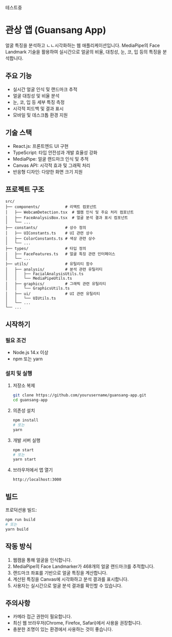 테스트중

# 관상 앱 (Guansang App)

얼굴 특징을 분석하고 ㄴㄴ시각화하는 웹 애플리케이션입니다. MediaPipe의 Face Landmark 기술을 활용하여 실시간으로 얼굴의 비율, 대칭성, 눈, 코, 입 등의 특징을 분석합니다.

## 주요 기능

- 실시간 얼굴 인식 및 랜드마크 추적
- 얼굴 대칭성 및 비율 분석
- 눈, 코, 입 등 세부 특징 측정
- 시각적 피드백 및 결과 표시
- 모바일 및 데스크톱 환경 지원

## 기술 스택

- React.js: 프론트엔드 UI 구현
- TypeScript: 타입 안전성과 개발 효율성 강화
- MediaPipe: 얼굴 랜드마크 인식 및 추적
- Canvas API: 시각적 효과 및 그래픽 처리
- 반응형 디자인: 다양한 화면 크기 지원

## 프로젝트 구조

```
src/
├── components/           # 리액트 컴포넌트
│   ├── WebcamDetection.tsx  # 웹캠 인식 및 주요 처리 컴포넌트
│   ├── FaceAnalysisBox.tsx  # 얼굴 분석 결과 표시 컴포넌트
│   └── ...
├── constants/            # 상수 정의
│   ├── UIConstants.ts    # UI 관련 상수
│   ├── ColorConstants.ts # 색상 관련 상수
│   └── ...
├── types/                # 타입 정의
│   ├── FaceFeatures.ts   # 얼굴 특징 관련 인터페이스
│   └── ...
├── utils/                # 유틸리티 함수
│   ├── analysis/         # 분석 관련 유틸리티
│   │   ├── FacialAnalysisUtils.ts
│   │   └── MediaPipeUtils.ts
│   ├── graphics/         # 그래픽 관련 유틸리티
│   │   └── GraphicsUtils.ts
│   ├── ui/               # UI 관련 유틸리티
│   │   └── UIUtils.ts
│   └── ...
└── ...
```

## 시작하기

### 필요 조건

- Node.js 14.x 이상
- npm 또는 yarn

### 설치 및 실행

1. 저장소 복제
   ```bash
   git clone https://github.com/yourusername/guansang-app.git
   cd guansang-app
   ```

2. 의존성 설치
   ```bash
   npm install
   # 또는
   yarn
   ```

3. 개발 서버 실행
   ```bash
   npm start
   # 또는
   yarn start
   ```

4. 브라우저에서 앱 열기
   ```
   http://localhost:3000
   ```

## 빌드

프로덕션용 빌드:

```bash
npm run build
# 또는
yarn build
```

## 작동 방식

1. 웹캠을 통해 얼굴을 인식합니다.
2. MediaPipe의 Face Landmarker가 468개의 얼굴 랜드마크를 추적합니다.
3. 랜드마크 좌표를 기반으로 얼굴 특징을 계산합니다.
4. 계산된 특징을 Canvas에 시각화하고 분석 결과를 표시합니다.
5. 사용자는 실시간으로 얼굴 분석 결과를 확인할 수 있습니다.

## 주의사항

- 카메라 접근 권한이 필요합니다.
- 최신 웹 브라우저(Chrome, Firefox, Safari)에서 사용을 권장합니다.
- 충분한 조명이 있는 환경에서 사용하는 것이 좋습니다.
